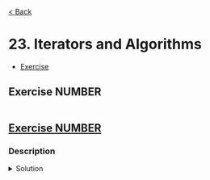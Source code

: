 [< Back](README.md)

# 23. Iterators and Algorithms

* [Exercise ](#exercise-NUMBER)

## Exercise NUMBER

```cpp

```

## [Exercise NUMBER][1]
### Description

<details>
   <summary>Solution</summary>

```cpp

```
</details>

[1]: 23_exercises.cpp

